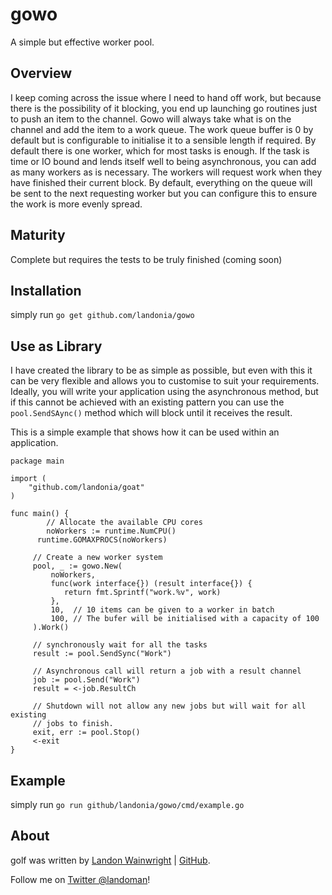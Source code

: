 # gowo

A simple but effective worker pool.

## Overview

I keep coming across the issue where I need to hand off work, but because there
is the possibility of it blocking, you end up launching go routines just to push
an item to the channel. Gowo will always take what is on the channel and add
the item to a work queue. The work queue buffer is 0 by default but is configurable
to initialise it to a sensible length if required. By default there is one worker,
which for most tasks is enough. If the task is time or IO bound and lends itself
well to being asynchronous, you can add as many workers as is necessary. The workers
will request work when they have finished their current block. By default, everything
on the queue will be sent to the next requesting worker but you can configure this
to ensure the work is more evenly spread.

## Maturity

Complete but requires the tests to be truly finished (coming soon)

## Installation

simply run `go get github.com/landonia/gowo`

## Use as Library

I have created the library to be as simple as possible, but even with this it
can be very flexible and allows you to customise to suit your requirements.
Ideally, you will write your application using the asynchronous method, but
if this cannot be achieved with an existing pattern you can use the `pool.SendSAync()`
method which will block until it receives the result.

This is a simple example that shows how it can be used within an application.

	package main

	import (
  		"github.com/landonia/goat"
  	)

  	func main() {
			// Allocate the available CPU cores
			noWorkers := runtime.NumCPU()
		  runtime.GOMAXPROCS(noWorkers)

		 // Create a new worker system
		 pool, _ := gowo.New(
			 noWorkers,
			 func(work interface{}) (result interface{}) {
			 	return fmt.Sprintf("work.%v", work)
			 },
			 10,  // 10 items can be given to a worker in batch
			 100, // The bufer will be initialised with a capacity of 100
		 ).Work()

		 // synchronously wait for all the tasks
		 result := pool.SendSync("Work")

		 // Asynchronous call will return a job with a result channel
		 job := pool.Send("Work")
		 result = <-job.ResultCh

		 // Shutdown will not allow any new jobs but will wait for all existing
		 // jobs to finish.
		 exit, err := pool.Stop()
		 <-exit
  	}

## Example

simply run `go run github/landonia/gowo/cmd/example.go`

## About

golf was written by [Landon Wainwright](http://www.landotube.com) | [GitHub](https://github.com/landonia).

Follow me on [Twitter @landoman](http://www.twitter.com/landoman)!
